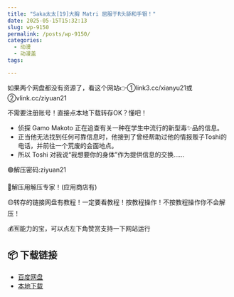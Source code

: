 ```yaml
---
title: "Saka太太[19]大胸 Matri 屈服于R头舔和手银！"
date: 2025-05-15T15:32:13
slug: wp-9150
permalink: /posts/wp-9150/
categories:
  - 动漫
  - 动漫盖
tags:

---
```


如果两个网盘都没有资源了，看这个网站👉①link3.cc/xianyu21或②vlink.cc/ziyuan21

不需要注册账号！直接点本地下载转存OK？懂吧！

*   侦探 Gamo Makoto 正在追查有关一种在学生中流行的新型毒✨品的信息。
*   正当他无法找到任何可靠信息时，他接到了曾经帮助过他的情报贩子Toshi的电话，并前往一个荒废的会面地点。
*   所以 Toshi 对我说“我想要你的身体”作为提供信息的交换……

🟢解压密码:ziyuan21

🔵解压用解压专家！(应用商店有)

🟡转存的链接网盘有教程！一定要看教程！按教程操作！不按教程操作你不会解压！

💰🈶能力的宝，可以点左下角赞赏支持一下网站运行

## 📦 下载链接
- [百度网盘](https://blziyuan21.com/pay-download/9150?key=40890bc95f&down_id=0)
- [本地下载](https://blziyuan21.com/pay-download/9150?key=40890bc95f&down_id=1)

